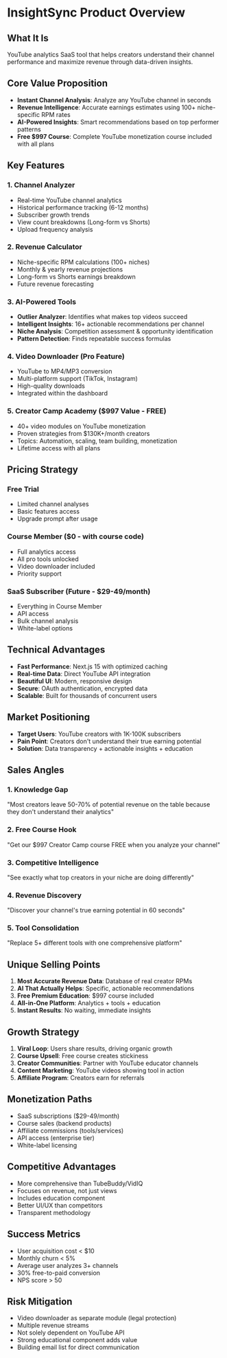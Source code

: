 # InsightSync Product Overview

## What It Is
YouTube analytics SaaS tool that helps creators understand their channel performance and maximize revenue through data-driven insights.

## Core Value Proposition
- **Instant Channel Analysis**: Analyze any YouTube channel in seconds
- **Revenue Intelligence**: Accurate earnings estimates using 100+ niche-specific RPM rates
- **AI-Powered Insights**: Smart recommendations based on top performer patterns
- **Free $997 Course**: Complete YouTube monetization course included with all plans

## Key Features

### 1. Channel Analyzer
- Real-time YouTube channel analytics
- Historical performance tracking (6-12 months)
- Subscriber growth trends
- View count breakdowns (Long-form vs Shorts)
- Upload frequency analysis

### 2. Revenue Calculator
- Niche-specific RPM calculations (100+ niches)
- Monthly & yearly revenue projections
- Long-form vs Shorts earnings breakdown
- Future revenue forecasting

### 3. AI-Powered Tools
- **Outlier Analyzer**: Identifies what makes top videos succeed
- **Intelligent Insights**: 16+ actionable recommendations per channel
- **Niche Analysis**: Competition assessment & opportunity identification
- **Pattern Detection**: Finds repeatable success formulas

### 4. Video Downloader (Pro Feature)
- YouTube to MP4/MP3 conversion
- Multi-platform support (TikTok, Instagram)
- High-quality downloads
- Integrated within the dashboard

### 5. Creator Camp Academy ($997 Value - FREE)
- 40+ video modules on YouTube monetization
- Proven strategies from $130K+/month creators
- Topics: Automation, scaling, team building, monetization
- Lifetime access with all plans

## Pricing Strategy

### Free Trial
- Limited channel analyses
- Basic features access
- Upgrade prompt after usage

### Course Member ($0 - with course code)
- Full analytics access
- All pro tools unlocked
- Video downloader included
- Priority support

### SaaS Subscriber (Future - $29-49/month)
- Everything in Course Member
- API access
- Bulk channel analysis
- White-label options

## Technical Advantages
- **Fast Performance**: Next.js 15 with optimized caching
- **Real-time Data**: Direct YouTube API integration
- **Beautiful UI**: Modern, responsive design
- **Secure**: OAuth authentication, encrypted data
- **Scalable**: Built for thousands of concurrent users

## Market Positioning
- **Target Users**: YouTube creators with 1K-100K subscribers
- **Pain Point**: Creators don't understand their true earning potential
- **Solution**: Data transparency + actionable insights + education

## Sales Angles

### 1. Knowledge Gap
"Most creators leave 50-70% of potential revenue on the table because they don't understand their analytics"

### 2. Free Course Hook
"Get our $997 Creator Camp course FREE when you analyze your channel"

### 3. Competitive Intelligence
"See exactly what top creators in your niche are doing differently"

### 4. Revenue Discovery
"Discover your channel's true earning potential in 60 seconds"

### 5. Tool Consolidation
"Replace 5+ different tools with one comprehensive platform"

## Unique Selling Points
1. **Most Accurate Revenue Data**: Database of real creator RPMs
2. **AI That Actually Helps**: Specific, actionable recommendations
3. **Free Premium Education**: $997 course included
4. **All-in-One Platform**: Analytics + tools + education
5. **Instant Results**: No waiting, immediate insights

## Growth Strategy
1. **Viral Loop**: Users share results, driving organic growth
2. **Course Upsell**: Free course creates stickiness
3. **Creator Communities**: Partner with YouTube educator channels
4. **Content Marketing**: YouTube videos showing tool in action
5. **Affiliate Program**: Creators earn for referrals

## Monetization Paths
- SaaS subscriptions ($29-49/month)
- Course sales (backend products)
- Affiliate commissions (tools/services)
- API access (enterprise tier)
- White-label licensing

## Competitive Advantages
- More comprehensive than TubeBuddy/VidIQ
- Focuses on revenue, not just views
- Includes education component
- Better UI/UX than competitors
- Transparent methodology

## Success Metrics
- User acquisition cost < $10
- Monthly churn < 5%
- Average user analyzes 3+ channels
- 30% free-to-paid conversion
- NPS score > 50

## Risk Mitigation
- Video downloader as separate module (legal protection)
- Multiple revenue streams
- Not solely dependent on YouTube API
- Strong educational component adds value
- Building email list for direct communication